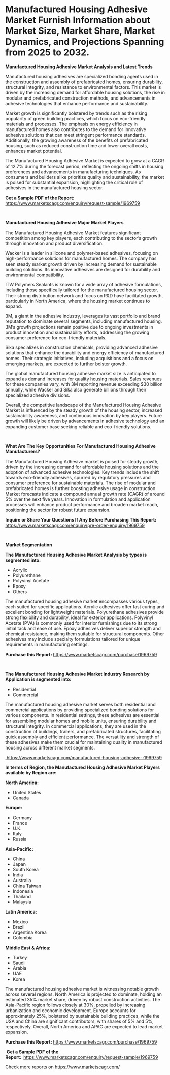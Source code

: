 <p><h1>Manufactured Housing Adhesive Market Furnish Information about Market Size, Market Share, Market Dynamics, and Projections Spanning from 2025 to 2032.</h1></p><p><strong>Manufactured Housing Adhesive Market Analysis and Latest Trends</strong></p>
<p><p>Manufactured housing adhesives are specialized bonding agents used in the construction and assembly of prefabricated homes, ensuring durability, structural integrity, and resistance to environmental factors. This market is driven by the increasing demand for affordable housing solutions, the rise in modular and prefabricated construction methods, and advancements in adhesive technologies that enhance performance and sustainability.</p><p>Market growth is significantly bolstered by trends such as the rising popularity of green building practices, which focus on eco-friendly materials and processes. The emphasis on energy efficiency in manufactured homes also contributes to the demand for innovative adhesive solutions that can meet stringent performance standards. Additionally, the growing awareness of the benefits of prefabricated housing, such as reduced construction time and lower overall costs, enhances market potential.</p><p>The Manufactured Housing Adhesive Market is expected to grow at a CAGR of 12.7% during the forecast period, reflecting the ongoing shifts in housing preferences and advancements in manufacturing techniques. As consumers and builders alike prioritize quality and sustainability, the market is poised for substantial expansion, highlighting the critical role of adhesives in the manufactured housing sector.</p></p>
<p><strong>Get a Sample PDF of the Report:&nbsp;</strong> <a href="https://www.marketscagr.com/enquiry/request-sample/1969759?utm_campaign=1905&utm_medium=2&utm_source=Github&utm_content=ia&utm_term=04022025&utm_id=manufactured-housing-adhesive">https://www.marketscagr.com/enquiry/request-sample/1969759</a></p>
<p>&nbsp;</p>
<p><strong>Manufactured Housing Adhesive Major Market Players</strong></p>
<p><p>The Manufactured Housing Adhesive Market features significant competition among key players, each contributing to the sector’s growth through innovation and product diversification.</p><p>Wacker is a leader in silicone and polymer-based adhesives, focusing on high-performance solutions for manufactured homes. The company has seen steady market growth driven by increasing demand for sustainable building solutions. Its innovative adhesives are designed for durability and environmental compatibility.</p><p>ITW Polymers Sealants is known for a wide array of adhesive formulations, including those specifically tailored for the manufactured housing sector. Their strong distribution network and focus on R&D have facilitated growth, particularly in North America, where the housing market continues to expand.</p><p>3M, a giant in the adhesive industry, leverages its vast portfolio and brand reputation to dominate several segments, including manufactured housing. 3M’s growth projections remain positive due to ongoing investments in product innovation and sustainability efforts, addressing the growing consumer preference for eco-friendly materials.</p><p>Sika specializes in construction chemicals, providing advanced adhesive solutions that enhance the durability and energy efficiency of manufactured homes. Their strategic initiatives, including acquisitions and a focus on emerging markets, are expected to further bolster growth.</p><p>The global manufactured housing adhesive market size is anticipated to expand as demand increases for quality housing materials. Sales revenues for these companies vary, with 3M reporting revenue exceeding $30 billion annually, while Wacker and Sika also generate billions through their specialized adhesive divisions.</p><p>Overall, the competitive landscape of the Manufactured Housing Adhesive Market is influenced by the steady growth of the housing sector, increased sustainability awareness, and continuous innovation by key players. Future growth will likely be driven by advancements in adhesive technology and an expanding customer base seeking reliable and eco-friendly solutions.</p></p>
<p>&nbsp;</p>
<p><strong>What Are The Key Opportunities For Manufactured Housing Adhesive Manufacturers?</strong></p>
<p><p>The Manufactured Housing Adhesive market is poised for steady growth, driven by the increasing demand for affordable housing solutions and the adoption of advanced adhesive technologies. Key trends include the shift towards eco-friendly adhesives, spurred by regulatory pressures and consumer preference for sustainable materials. The rise of modular and prefabricated homes is further boosting adhesive usage in construction. Market forecasts indicate a compound annual growth rate (CAGR) of around 5% over the next five years. Innovation in formulation and application processes will enhance product performance and broaden market reach, positioning the sector for robust future expansion.</p></p>
<p><strong>Inquire or Share Your Questions If Any Before Purchasing This Report:</strong> <a href="https://www.marketscagr.com/enquiry/pre-order-enquiry/1969759?utm_campaign=1905&utm_medium=2&utm_source=Github&utm_content=ia&utm_term=04022025&utm_id=manufactured-housing-adhesive">https://www.marketscagr.com/enquiry/pre-order-enquiry/1969759</a></p>
<p>&nbsp;</p>
<p><strong>Market Segmentation</strong></p>
<p><strong>The Manufactured Housing Adhesive Market Analysis by types is segmented into:</strong></p>
<p><ul><li>Acrylic</li><li>Polyurethane</li><li>Polyvinyl Acetate</li><li>Epoxy</li><li>Others</li></ul></p>
<p><p>The manufactured housing adhesive market encompasses various types, each suited for specific applications. Acrylic adhesives offer fast curing and excellent bonding for lightweight materials. Polyurethane adhesives provide strong flexibility and durability, ideal for exterior applications. Polyvinyl Acetate (PVA) is commonly used for interior furnishings due to its strong initial tack and ease of use. Epoxy adhesives deliver superior strength and chemical resistance, making them suitable for structural components. Other adhesives may include specialty formulations tailored for unique requirements in manufacturing settings.</p></p>
<p><strong>Purchase this Report:&nbsp;</strong><a href="https://www.marketscagr.com/purchase/1969759?utm_campaign=1905&utm_medium=2&utm_source=Github&utm_content=ia&utm_term=04022025&utm_id=manufactured-housing-adhesive">https://www.marketscagr.com/purchase/1969759</a></p>
<p>&nbsp;</p>
<p><strong>The Manufactured Housing Adhesive Market Industry Research by Application is segmented into:</strong></p>
<p><ul><li>Residential</li><li>Commercial</li></ul></p>
<p><p>The manufactured housing adhesive market serves both residential and commercial applications by providing specialized bonding solutions for various components. In residential settings, these adhesives are essential for assembling modular homes and mobile units, ensuring durability and structural integrity. In commercial applications, they are used in the construction of buildings, trailers, and prefabricated structures, facilitating quick assembly and efficient performance. The versatility and strength of these adhesives make them crucial for maintaining quality in manufactured housing across different market segments.</p></p>
<p><a href="https://www.marketscagr.com/manufactured-housing-adhesive-r1969759?utm_campaign=1905&utm_medium=2&utm_source=Github&utm_content=ia&utm_term=04022025&utm_id=manufactured-housing-adhesive">&nbsp;https://www.marketscagr.com/manufactured-housing-adhesive-r1969759</a></p>
<p><strong>In terms of Region, the Manufactured Housing Adhesive Market Players available by Region are:</strong></p>
<p>
    <p> <strong> North America: </strong>
        <ul>
            <li>United States</li>
            <li>Canada</li>
        </ul>
        </p> 
    <p> <strong> Europe: </strong>
        <ul>
            <li>Germany</li>
            <li>France</li>
            <li>U.K.</li>
            <li>Italy</li>
            <li>Russia</li>
        </ul>
        </p> 
    <p> <strong> Asia-Pacific: </strong>
        <ul>
            <li>China</li>
            <li>Japan</li>
            <li>South Korea</li>
            <li>India</li>
            <li>Australia</li>
            <li>China Taiwan</li>
            <li>Indonesia</li>
            <li>Thailand</li>
            <li>Malaysia</li>
        </ul>
        </p> 
    <p> <strong> Latin America: </strong>
        <ul>
            <li>Mexico</li>
            <li>Brazil</li>
            <li>Argentina Korea</li>
            <li>Colombia</li>
        </ul>
        </p> 
    <p> <strong> Middle East & Africa: </strong>
        <ul>
            <li>Turkey</li>
            <li>Saudi</li>
            <li>Arabia</li>
            <li>UAE</li>
            <li>Korea</li>
        </ul>
    </p>
    </p>
<p><p>The manufactured housing adhesive market is witnessing notable growth across several regions. North America is projected to dominate, holding an estimated 35% market share, driven by robust construction activities. The Asia-Pacific region follows closely at 30%, propelled by increasing urbanization and economic development. Europe accounts for approximately 25%, bolstered by sustainable building practices, while the USA and China are significant contributors, with shares of 5% and 5%, respectively. Overall, North America and APAC are expected to lead market expansion.</p></p>
<p><strong>Purchase this Report: </strong><a href="https://www.marketscagr.com/purchase/1969759?utm_campaign=1905&utm_medium=2&utm_source=Github&utm_content=ia&utm_term=04022025&utm_id=manufactured-housing-adhesive">https://www.marketscagr.com/purchase/1969759</a></p>
<p>&nbsp;<strong>Get a Sample PDF of the Report:&nbsp;&nbsp;</strong><a href="https://www.marketscagr.com/enquiry/request-sample/1969759?utm_campaign=1905&utm_medium=2&utm_source=Github&utm_content=ia&utm_term=04022025&utm_id=manufactured-housing-adhesive">https://www.marketscagr.com/enquiry/request-sample/1969759</a></p>
<p><strong></strong></p>
<p>Check more reports on <a href="https://www.marketscagr.com/?utm_campaign=1905&utm_medium=2&utm_source=Github&utm_content=ia&utm_term=04022025&utm_id=manufactured-housing-adhesive">https://www.marketscagr.com/</a></p>